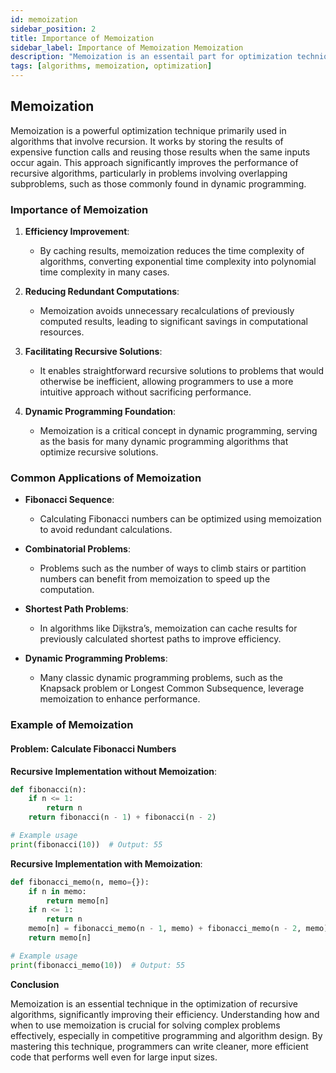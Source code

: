 ```yaml
---
id: memoization
sidebar_position: 2
title: Importance of Memoization
sidebar_label: Importance of Memoization Memoization
description: "Memoization is an essentail part for optimization technique used to improve the efficiency of recursive algorithms by storing previously computed results."
tags: [algorithms, memoization, optimization]
---
```


## Memoization

Memoization is a powerful optimization technique primarily used in algorithms that involve recursion. It works by storing the results of expensive function calls and reusing those results when the same inputs occur again. This approach significantly improves the performance of recursive algorithms, particularly in problems involving overlapping subproblems, such as those commonly found in dynamic programming.

### Importance of Memoization

1. **Efficiency Improvement**:
   - By caching results, memoization reduces the time complexity of algorithms, converting exponential time complexity into polynomial time complexity in many cases.

2. **Reducing Redundant Computations**:
   - Memoization avoids unnecessary recalculations of previously computed results, leading to significant savings in computational resources.

3. **Facilitating Recursive Solutions**:
   - It enables straightforward recursive solutions to problems that would otherwise be inefficient, allowing programmers to use a more intuitive approach without sacrificing performance.

4. **Dynamic Programming Foundation**:
   - Memoization is a critical concept in dynamic programming, serving as the basis for many dynamic programming algorithms that optimize recursive solutions.

### Common Applications of Memoization

- **Fibonacci Sequence**:
  - Calculating Fibonacci numbers can be optimized using memoization to avoid redundant calculations.

- **Combinatorial Problems**:
  - Problems such as the number of ways to climb stairs or partition numbers can benefit from memoization to speed up the computation.

- **Shortest Path Problems**:
  - In algorithms like Dijkstra’s, memoization can cache results for previously calculated shortest paths to improve efficiency.

- **Dynamic Programming Problems**:
  - Many classic dynamic programming problems, such as the Knapsack problem or Longest Common Subsequence, leverage memoization to enhance performance.

### Example of Memoization

#### Problem: Calculate Fibonacci Numbers

**Recursive Implementation without Memoization**:

```python
def fibonacci(n):
    if n <= 1:
        return n
    return fibonacci(n - 1) + fibonacci(n - 2)

# Example usage
print(fibonacci(10))  # Output: 55
```

**Recursive Implementation with Memoization**:

```python
def fibonacci_memo(n, memo={}):
    if n in memo:
        return memo[n]
    if n <= 1:
        return n
    memo[n] = fibonacci_memo(n - 1, memo) + fibonacci_memo(n - 2, memo)
    return memo[n]

# Example usage
print(fibonacci_memo(10))  # Output: 55

```

**Conclusion**

Memoization is an essential technique in the optimization of recursive algorithms, significantly improving their efficiency. Understanding how and when to use memoization is crucial for solving complex problems effectively, especially in competitive programming and algorithm design. By mastering this technique, programmers can write cleaner, more efficient code that performs well even for large input sizes.